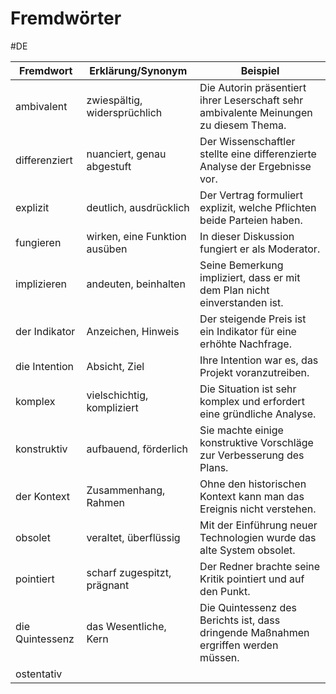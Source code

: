 # Fremdwörter
#DE 

| Fremdwort       | Erklärung/Synonym             | Beispiel                                                                              |
| --------------- | ----------------------------- | ------------------------------------------------------------------------------------- |
| ambivalent      | zwiespältig, widersprüchlich  | Die Autorin präsentiert ihrer Leserschaft sehr ambivalente Meinungen zu diesem Thema. |
| differenziert   | nuanciert, genau abgestuft    | Der Wissenschaftler stellte eine differenzierte Analyse der Ergebnisse vor.           |
| explizit        | deutlich, ausdrücklich        | Der Vertrag formuliert explizit, welche Pflichten beide Parteien haben.               |
| fungieren       | wirken, eine Funktion ausüben | In dieser Diskussion fungiert er als Moderator.                                       |
| implizieren     | andeuten, beinhalten          | Seine Bemerkung impliziert, dass er mit dem Plan nicht einverstanden ist.             |
| der Indikator   | Anzeichen, Hinweis            | Der steigende Preis ist ein Indikator für eine erhöhte Nachfrage.                     |
| die Intention   | Absicht, Ziel                 | Ihre Intention war es, das Projekt voranzutreiben.                                    |
| komplex         | vielschichtig, kompliziert    | Die Situation ist sehr komplex und erfordert eine gründliche Analyse.                 |
| konstruktiv     | aufbauend, förderlich         | Sie machte einige konstruktive Vorschläge zur Verbesserung des Plans.                 |
| der Kontext     | Zusammenhang, Rahmen          | Ohne den historischen Kontext kann man das Ereignis nicht verstehen.                  |
| obsolet         | veraltet, überflüssig         | Mit der Einführung neuer Technologien wurde das alte System obsolet.                  |
| pointiert       | scharf zugespitzt, prägnant   | Der Redner brachte seine Kritik pointiert und auf den Punkt.                          |
| die Quintessenz | das Wesentliche, Kern         | Die Quintessenz des Berichts ist, dass dringende Maßnahmen ergriffen werden müssen.   |
| ostentativ      |                               |                                                                                       |
